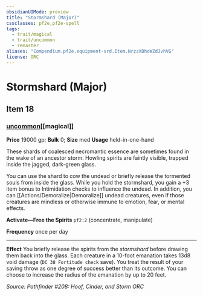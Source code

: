 ```yaml
---
obsidianUIMode: preview
title: "Stormshard (Major)"
cssclasses: pf2e,pf2e-spell
tags:
  - trait/magical
  - trait/uncommon
  - remaster
aliases: "Compendium.pf2e.equipment-srd.Item.NrzzXDhoWZdJvhVG"
license: ORC
---
```

# Stormshard (Major)
## Item 18
### [uncommon](uncommon "Uncommon Rarity Trait")[[magical]]


**Price** 19000 gp; 
**Bulk** 0; **Size** med
**Usage** held-in-one-hand

These shards of coalesced necromantic essence are sometimes found in the wake of an ancestor storm. Howling spirits are faintly visible, trapped inside the jagged, dark-green glass.

You can use the shard to cow the undead or briefly release the tormented souls from inside the glass. While you hold the stormshard, you gain a +3 item bonus to Intimidation checks to influence the undead. In addition, you can [[Actions/Demoralize|Demoralize]] undead creatures, even if those creatures are mindless or otherwise immune to emotion, fear, or mental effects.

**Activate—Free the Spirits** `pf2:2` (concentrate, manipulate)

**Frequency** once per day

* * *

**Effect** You briefly release the spirits from the _stormshard_ before drawing them back into the glass. Each creature in a 10-foot emanation takes 13d8 void damage (`DC 38 Fortitude check` save). You treat the result of your saving throw as one degree of success better than its outcome. You can choose to increase the radius of the emanation by up to 20 feet.

*Source: Pathfinder #208: Hoof, Cinder, and Storm*
*ORC*